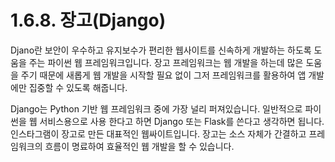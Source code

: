 # 1.6.8. 	장고\(Django\)

  
Djano란 보안이 우수하고 유지보수가 편리한 웹사이트를 신속하게 개발하는 하도록 도움을 주는 파이썬 웹 프레임워크입니다. 장고 프레임워크는 웹 개발을 하는데 많은 도움을 주기 때문에 새롭게 웹 개발을 시작할 필요 없이 그저 프레임워크를 활용하여 앱 개발에만 집중할 수 있도록 해줍니다.

Django는 Python 기반 웹 프레임워크 중에 가장 널리 퍼져있습니다. 일반적으로 파이썬을 웹 서비스용으로 사용 한다고 하면 Django 또는 Flask를 쓴다고 생각하면 됩니다. 인스타그램이 장고로 만든 대표적인 웹싸이트입니다. 장고는 소스 자체가 간결하고 프레임워크의 흐름이 명료하여 효율적인 웹 개발을 할 수 있습니다.

